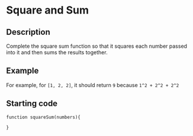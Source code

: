 # Square and Sum

## Description

Complete the square sum function so that it squares each number passed into it and then sums the results together.

## Example

For example, for `[1, 2, 2]`, it should return `9` because `1^2 + 2^2 + 2^2`

## Starting code

```
function squareSum(numbers){

}
```
